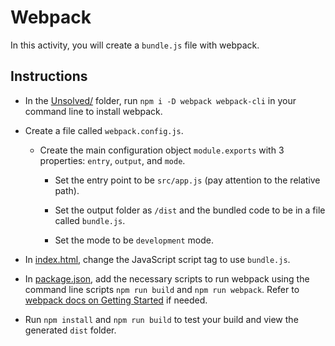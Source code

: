 # Webpack

In this activity, you will create a `bundle.js` file with webpack.

## Instructions

* In the [Unsolved/](Unsolved/) folder, run `npm i -D webpack webpack-cli` in your command line to install webpack.

* Create a file called `webpack.config.js`.

  * Create the main configuration object `module.exports` with 3 properties: `entry`, `output`, and `mode`.
  
    * Set the entry point to be `src/app.js` (pay attention to the relative path).

    * Set the output folder as `/dist` and the bundled code to be in a file called `bundle.js`.

    * Set the mode to be `development` mode.

* In [index.html](Unsolved/index.html), change the JavaScript script tag to use `bundle.js`.

* In [package.json](Unsolved/package.json), add the necessary scripts to run webpack using the command line scripts `npm run build` and `npm run webpack`. Refer to [webpack docs on Getting Started](https://webpack.js.org/guides/getting-started/#npm-scripts) if needed.

* Run `npm install` and `npm run build` to test your build and view the generated `dist` folder. 
